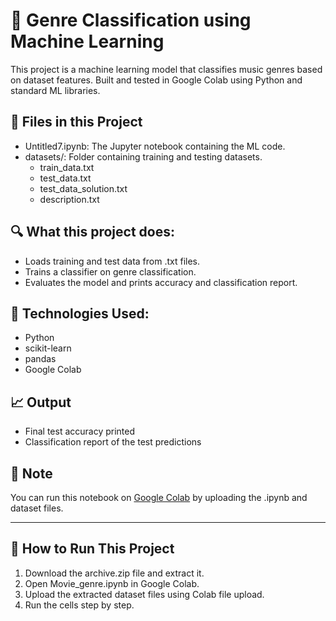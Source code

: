 # 🎵 Genre Classification using Machine Learning

This project is a machine learning model that classifies music genres based on dataset features. Built and tested in Google Colab using Python and standard ML libraries.

## 📂 Files in this Project
- Untitled7.ipynb: The Jupyter notebook containing the ML code.
- datasets/: Folder containing training and testing datasets.
  - train_data.txt
  - test_data.txt
  - test_data_solution.txt
  - description.txt

## 🔍 What this project does:
- Loads training and test data from .txt files.
- Trains a classifier on genre classification.
- Evaluates the model and prints accuracy and classification report.

## 🧠 Technologies Used:
- Python
- scikit-learn
- pandas
- Google Colab

## 📈 Output
- Final test accuracy printed
- Classification report of the test predictions

## 📌 Note
You can run this notebook on [Google Colab](https://colab.research.google.com) by uploading the .ipynb and dataset files.

---

## 🔧 How to Run This Project

1. Download the archive.zip file and extract it.
2. Open Movie_genre.ipynb in Google Colab.
3. Upload the extracted dataset files using Colab file upload.
4. Run the cells step by step.

